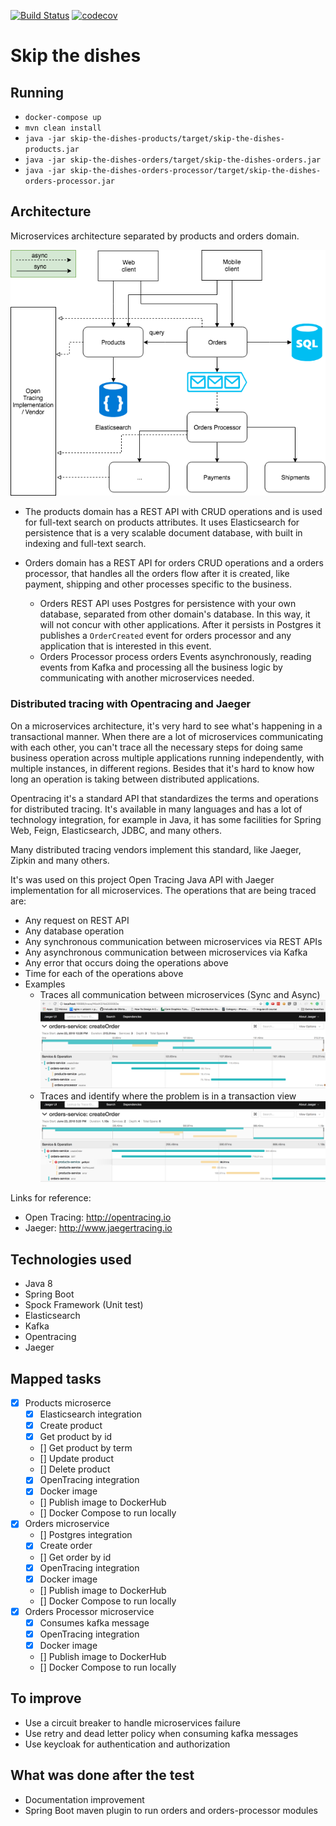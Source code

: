 [![Build Status](https://travis-ci.org/emersonborges/skip-the-dishes.svg?branch=master)](https://travis-ci.org/emersonborges/skip-the-dishes)
[![codecov](https://codecov.io/gh/emersonborges/skip-the-dishes/branch/master/graph/badge.svg)](https://codecov.io/gh/emersonborges/skip-the-dishes)
# Skip the dishes

## Running
* ```docker-compose up```
* ```mvn clean install```
* ```java -jar skip-the-dishes-products/target/skip-the-dishes-products.jar```
* ```java -jar skip-the-dishes-orders/target/skip-the-dishes-orders.jar```
* ```java -jar skip-the-dishes-orders-processor/target/skip-the-dishes-orders-processor.jar```

## Architecture 
Microservices architecture separated by products and orders domain.

![Full architecture](skip-the-dishes-test.png) 

* The products domain has a REST API with CRUD operations and is used for full-text search on products attributes. 
It uses Elasticsearch for persistence that is a very scalable document database, 
with built in indexing and full-text search.

* Orders domain has a REST API for orders CRUD operations and a orders processor, 
that handles all the orders flow after it is created, like payment, shipping and other 
processes specific to the business.
    * Orders REST API uses Postgres for persistence with your own database, 
    separated from other domain's database. In this way, it will not concur with other applications.
    After it persists in Postgres it publishes a ```OrderCreated``` event for 
    orders processor and any application that is interested in this event.
    * Orders Processor process orders Events asynchronously, reading events 
    from Kafka and processing all the business logic by communicating with 
    another microservices needed.
    
### Distributed tracing with Opentracing and Jaeger

On a microservices architecture, it's very hard to see what's happening in a transactional manner. 
When there are a lot of microservices communicating with each other, you can't trace 
all the necessary steps for doing same business operation across multiple applications running 
independently, with multiple instances, in different regions. 
Besides that it's hard to know how long an operation is taking between distributed applications.

Opentracing it's a standard API that standardizes the terms and operations 
for distributed tracing. It's available in many languages and has a lot of technology integration, 
for example in Java, it has some facilities for Spring Web, Feign, Elasticsearch, JDBC, and many others.

Many distributed tracing vendors implement this standard, like Jaeger, Zipkin and many others.

It's was used on this project Open Tracing Java API with Jaeger implementation 
for all microservices. The operations that are being traced are:
* Any request on REST API
* Any database operation
* Any synchronous communication between microservices via REST APIs
* Any asynchronous communication between microservices via Kafka
* Any error that occurs doing the operations above
* Time for each of the operations above 
* Examples
    * Traces all communication between microservices (Sync and Async)
    ![Alt text](jaeger.png)
    * Traces and identify where the problem is in a transaction view
    ![Alt text](jaeger-error.png)

Links for reference:
* Open Tracing: http://opentracing.io     
* Jaeger: http://www.jaegertracing.io

## Technologies used
* Java 8
* Spring Boot
* Spock Framework (Unit test)
* Elasticsearch
* Kafka
* Opentracing
* Jaeger

## Mapped tasks
* [x] Products microserce
    * [x] Elasticsearch integration
    * [x] Create product
    * [x] Get product by id
    * [] Get product by term
    * [] Update product
    * [] Delete product
    * [x] OpenTracing integration
    * [x] Docker image
    * [] Publish image to DockerHub
    * [] Docker Compose to run locally
* [x] Orders microservice
    * [] Postgres integration
    * [x] Create order
    * [] Get order by id
    * [x] OpenTracing integration
    * [x] Docker image
    * [] Publish image to DockerHub
    * [] Docker Compose to run locally
* [x] Orders Processor microservice
    * [x] Consumes kafka message
    * [x] OpenTracing integration
    * [x] Docker image
    * [] Publish image to DockerHub
    * [] Docker Compose to run locally

## To improve
* Use a circuit breaker to handle microservices failure
* Use retry and dead letter policy when consuming kafka messages
* Use keycloak for authentication and authorization

## What was done after the test
* Documentation improvement
* Spring Boot maven plugin to run orders and orders-processor modules
